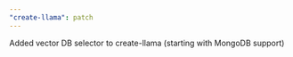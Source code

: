 ```yaml
---
"create-llama": patch
---
```


Added vector DB selector to create-llama (starting with MongoDB support)
